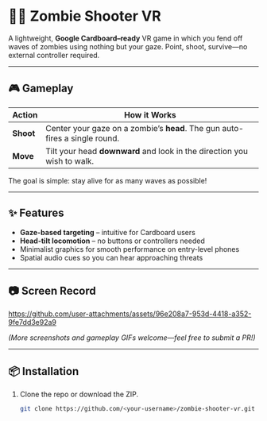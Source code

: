 # 🧟‍♂️ Zombie Shooter VR

A lightweight, **Google Cardboard–ready** VR game in which you fend off waves of zombies using nothing but your gaze. Point, shoot, survive—no external controller required.

---

## 🎮 Gameplay

| Action | How it Works |
|--------|--------------|
| **Shoot** | Center your gaze on a zombie’s **head**. The gun auto-fires a single round. |
| **Move**  | Tilt your head **downward** and look in the direction you wish to walk. |

The goal is simple: stay alive for as many waves as possible!

---

## ✨ Features

- **Gaze-based targeting** – intuitive for Cardboard users  
- **Head-tilt locomotion** – no buttons or controllers needed  
- Minimalist graphics for smooth performance on entry-level phones  
- Spatial audio cues so you can hear approaching threats  

---

## 📷 Screen Record

https://github.com/user-attachments/assets/96e208a7-953d-4418-a352-9fe7dd3e92a9

*(More screenshots and gameplay GIFs welcome—feel free to submit a PR!)*

---

## 📦 Installation

1. Clone the repo or download the ZIP.  
   ```bash
   git clone https://github.com/<your-username>/zombie-shooter-vr.git
